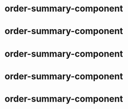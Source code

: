 # order-summary-component
# order-summary-component
# order-summary-component
# order-summary-component
# order-summary-component
